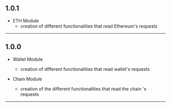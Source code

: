 ## 1.0.1

- ETH Module
  - creation of different functionalities that read Ethereum's requests
---------------------------------
## 1.0.0

- Wallet Module
  - creation of different functionalities that read wallet's requests
  
- Chain Module
  -  creation of the different functionalities that read the chain 's requests
---------------------------------